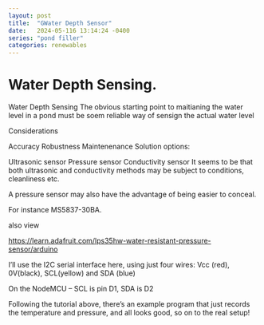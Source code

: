 ```yaml
---
layout: post
title:  "GWater Depth Sensor"
date:   2024-05-116 13:14:24 -0400
series: "pond filler"
categories: renewables
---
```


# Water Depth Sensing.

Water Depth Sensing
The obvious starting point to maitianing the water level in a pond must be soem reliable way of sensign the actual water level

Considerations

Accuracy
Robustness
Maintenenance
Solution options:

Ultrasonic sensor
Pressure sensor
Conductivity sensor
It seems to be that both ultrasonic and conductivity methods may be subject to conditions, cleanliness etc.

A pressure sensor may also have the advantage of being easier to conceal.

For instance MS5837-30BA.

also view

https://learn.adafruit.com/lps35hw-water-resistant-pressure-sensor/arduino

I’ll use the I2C serial interface here, using just four wires: Vcc (red), 0V(black), SCL(yellow) and SDA (blue)

On the NodeMCU – SCL is pin D1, SDA is D2

Following the tutorial above, there’s an example program that just records the temperature and pressure, and all looks good, so on to the real setup!

